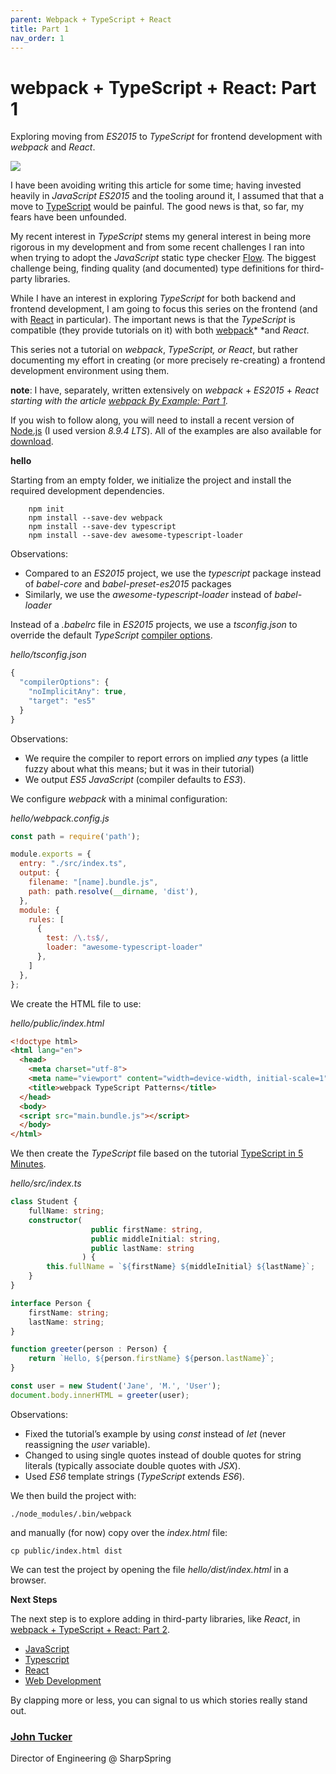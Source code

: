 ```yaml
---
parent: Webpack + TypeScript + React
title: Part 1
nav_order: 1
---
```



# webpack + TypeScript + React: Part 1

Exploring moving from *ES2015* to *TypeScript* for frontend development with
*webpack* and *React*.

![](https://cdn-images-1.medium.com/max/800/1*r5m7BmHh7EvJL2TfO-bUKQ.jpeg)

I have been avoiding writing this article for some time; having invested heavily
in *JavaScript* *ES2015* and the tooling around it, I assumed that that a move
to [TypeScript](https://www.typescriptlang.org/) would be painful. The good news
is that, so far, my fears have been unfounded.

My recent interest in *TypeScript* stems my general interest in being more
rigorous in my development and from some recent challenges I ran into when
trying to adopt the *JavaScript* static type checker [Flow](https://flow.org/).
The biggest challenge being, finding quality (and documented) type definitions
for third-party libraries.

While I have an interest in exploring *TypeScript* for both backend and frontend
development, I am going to focus this series on the frontend (and with
[React](https://reactjs.org/) in particular). The important news is that the
*TypeScript* is compatible (they provide tutorials on it) with both
[webpack](https://webpack.js.org/)* *and *React*.

This series not a tutorial on *webpack*, *TypeScript, *or* React*, but rather
documenting my effort in creating (or more precisely re-creating) a frontend
development environment using them.

**note**: I have, separately, written extensively on *webpack* + *ES2015* +
*React *starting with the article [webpack By Example: Part
1](https://medium.com/front-end-hacking/webpack-by-example-part-1-1d07bc42006a)*.*

If you wish to follow along, you will need to install a recent version of
[Node.js](https://nodejs.org/en/) (I used version *8.9.4 LTS*). All of the
examples are also available for
[download](https://github.com/larkintuckerllc/webpack-typescript-patterns).

**hello**

Starting from an empty folder, we initialize the project and install the
required development dependencies.
```shellsession
    npm init
    npm install --save-dev webpack
    npm install --save-dev typescript
    npm install --save-dev awesome-typescript-loader
```

Observations:

* Compared to an *ES2015* project, we use the *typescript* package instead of
*babel-core* and *babel-preset-es2015* packages
* Similarly, we use the *awesome-typescript-loader* instead of *babel-loader*

Instead of a *.babelrc* file in *ES2015* projects, we use a *tsconfig.json* to
override the default *TypeScript* [compiler
options](https://www.typescriptlang.org/docs/handbook/compiler-options.html).

*hello/tsconfig.json*
```javascript
{
  "compilerOptions": {
    "noImplicitAny": true,
    "target": "es5"
  }
}
```

Observations:

* We require the compiler to report errors on implied *any* types (a little fuzzy
about what this means; but it was in their tutorial)
* We output *ES5 JavaScript* (compiler defaults to *ES3*).

We configure *webpack* with a minimal configuration:

*hello/webpack.config.js*

```javascript
const path = require('path');

module.exports = {
  entry: "./src/index.ts",
  output: {
    filename: "[name].bundle.js",
    path: path.resolve(__dirname, 'dist'),
  },
  module: {
    rules: [
      {
        test: /\.ts$/,
        loader: "awesome-typescript-loader"
      },
    ]
  },
};
```

We create the HTML file to use:

*hello/public/index.html*
```html
<!doctype html>
<html lang="en">
  <head>
    <meta charset="utf-8">
    <meta name="viewport" content="width=device-width, initial-scale=1">
    <title>webpack TypeScript Patterns</title>
  </head>
  <body>
  <script src="main.bundle.js"></script>
  </body>
</html>
```

We then create the *TypeScript* file based on the tutorial [TypeScript in 5
Minutes](https://www.typescriptlang.org/docs/handbook/typescript-in-5-minutes.html).

*hello/src/index.ts*
```typescript
class Student {
    fullName: string;
    constructor(
                  public firstName: string,
                  public middleInitial: string,
                  public lastName: string
                ) {
        this.fullName = `${firstName} ${middleInitial} ${lastName}`;
    }
}

interface Person {
    firstName: string;
    lastName: string;
}

function greeter(person : Person) {
    return `Hello, ${person.firstName} ${person.lastName}`;
}

const user = new Student('Jane', 'M.', 'User');
document.body.innerHTML = greeter(user);
```

Observations:

* Fixed the tutorial’s example by using *const* instead of *let* (never
reassigning the *user* variable).
* Changed to using single quotes instead of double quotes for string literals
(typically associate double quotes with *JSX*).
* Used *ES6* template strings (*TypeScript* extends *ES6*).

We then build the project with:
```shellsession
./node_modules/.bin/webpack
```

and manually (for now) copy over the *index.html* file:
```shellsession
cp public/index.html dist
```

We can test the project by opening the file *hello/dist/index.html* in a
browser.

**Next Steps**

The next step is to explore adding in third-party libraries, like *React*, in
[webpack + TypeScript + React: Part
2](https://medium.com/@johntucker_48673/webpack-typescript-react-part-2-366c102a760b).

* [JavaScript](https://codeburst.io/tagged/javascript?source=post)
* [Typescript](https://codeburst.io/tagged/typescript?source=post)
* [React](https://codeburst.io/tagged/react?source=post)
* [Web Development](https://codeburst.io/tagged/web-development?source=post)

By clapping more or less, you can signal to us which stories really stand out.

### [John Tucker](https://codeburst.io/@johntucker_48673)

Director of Engineering @ SharpSpring
